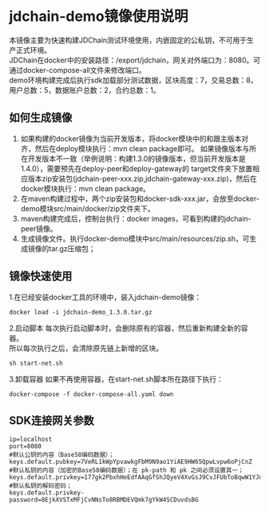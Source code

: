 # jdchain-demo镜像使用说明
本镜像主要为快速构建JDChain测试环境使用，内嵌固定的公私钥，不可用于生产正式环境。  
JDChain在docker中的安装路径：/export/jdchain，网关对外端口为：8080。可通过docker-compose-all文件来修改端口。  
demo环境构建完成后执行sdk加载部分测试数据，区块高度：7，交易总数：8，用户总数：5，数据账户总数：2，合约总数：1。  

## 如何生成镜像
1. 如果构建的docker镜像为当前开发版本，将docker模块中的<version>和<docker-tag>跟主版本对齐，然后在deploy模块执行：mvn clean package即可。
如果镜像版本与所在开发版本不一致（举例说明：构建1.3.0的镜像版本，但当前开发版本是1.4.0），需要预先在deploy-peer和deploy-gateway的
target文件夹下放置相应版本zip安装包(jdchain-peer-xxx.zip,jdchain-gateway-xxx.zip)，然后在docker模块执行：mvn clean package。
2. 在maven构建过程中，两个zip安装包和docker-sdk-xxx.jar，会放至docker-demo模块src/main/docker/zip文件夹下。
3. maven构建完成后，控制台执行：docker images，可看到构建的jdchain-peer镜像。
4. 生成镜像文件。执行docker-demo模块中src/main/resources/zip.sh，可生成镜像的tar.gz压缩包；

## 镜像快速使用
1.在已经安装docker工具的环境中，装入jdchain-demo镜像：
````
docker load -i jdchain-demo_1.3.0.tar.gz
````
2.启动脚本
每次执行启动脚本时，会删除原有的容器，然后重新构建全新的容器。  
所以每次执行之后，会清除原先链上新增的区块。
````
sh start-net.sh
````
3.卸载容器
如果不再使用容器，在start-net.sh脚本所在路径下执行：
````
docker-compose -f docker-compose-all.yaml down
````

## SDK连接网关参数
````
ip=localhost
port=8080
#默认公钥的内容（Base58编码数据）；
keys.default.pubkey=7VeRL1kWpYpvawkgFbM9N9ao1YiAE9HW65QpwLvpw6oPjCnZ
#默认私钥的内容（加密的Base58编码数据）；在 pk-path 和 pk 之间必须设置其一；
keys.default.privkey=177gk2PbxhHeEdfAAqGfShJQyeV4XvGsJ9CvJFUbToBqwW1YJd5obicySE1St6SvPPaRrUP
#默认私钥的解码密码；
keys.default.privkey-password=8EjkXVSTxMFjCvNNsTo8RBMDEVQmk7gYkW4SCDuvdsBG
````



